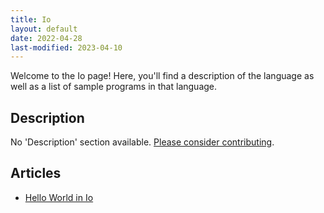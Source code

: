 ```yaml
---
title: Io
layout: default
date: 2022-04-28
last-modified: 2023-04-10
---
```


Welcome to the Io page! Here, you'll find a description of the language as well as a list of sample programs in that language.

## Description

No 'Description' section available. [Please consider contributing](https://github.com/TheRenegadeCoder/sample-programs-website).

## Articles

- [Hello World in Io](https://sampleprograms.io/projects/hello-world/io)